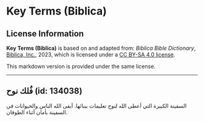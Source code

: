 # Key Terms (Biblica)

## License Information

**Key Terms (Biblica)** is based on and adapted from: _Biblica Bible Dictionary_, [Biblica, Inc.](https://www.biblica.com/), 2023, which is licensed under a [CC BY-SA 4.0 license](https://creativecommons.org/licenses/by-sa/4.0/legalcode.en).

This markdown version is provided under the same license.



--------------------------------

## فُلك نوح (id: 134038)

السفينة الكبيرة التي أعطى الله لنوح تعليمات ببنائها. أبقى الله الناس والحيوانات في السفينة بأمان أثناء الطوفان.


